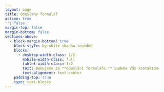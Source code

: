 ```yaml
---
layout: page
title: Odeslaný formulář
active: true
'': false
margin-top: false
margin-bottom: false
sections-above:
  - block-margin-bottom: true
    block-style: bg-white shadow rounded
    blocks:
      - desktop-width-class: 1/2
        mobile-width-class: full
        tablet-width-class: 1/2
        text: Děkujeme za **odeslání formuláře.** Budeme Vás kontaktovat.
        text-alignment: text-center
    padding-top: true
    type: text-blocks
---
```


